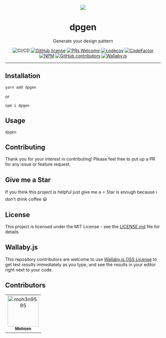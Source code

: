 <div align="center">
	<p align="center">
		<img src="./images/cover.png"/>
	</p>
	<h1 align="center">dpgen</h1>
	<p align="center">Generate your design pattern</p>

![CI/CD](https://github.com/moh3n9595/dpgen/workflows/Continuous%20Integration/badge.svg)
[![GitHub license](https://img.shields.io/badge/license-MIT-blue.svg)](https://github.com/moh3n9595/dpgen/blob/master/LICENSE)
[![PRs Welcome](https://img.shields.io/badge/PRs-welcome-orange.svg)](https://github.com/moh3n9595/dpgen/compare)
[![codecov](https://codecov.io/gh/moh3n9595/dpgen/branch/master/graph/badge.svg)](https://codecov.io/gh/moh3n9595/dpgen) [![CodeFactor](https://www.codefactor.io/repository/github/moh3n9595/dpgen/badge)](https://www.codefactor.io/repository/github/moh3n9595/dpgen)
[![NPM](https://img.shields.io/npm/v/dpgen.svg)](https://www.npmjs.com/package/dpgen)
[![GitHub contributors](https://img.shields.io/github/contributors/moh3n9595/dpgen.svg)](https://GitHub.com/moh3n9595/dpgen/contributors/)
[![Wallaby.js](https://img.shields.io/badge/wallaby.js-powered-blue.svg?style=flat&logo=github)](https://wallabyjs.com/oss/)

</div>
<hr />

## Installation
```
yarn add dpgen
```
or
```
npm i dpgen
```

## Usage

```
dpgen
```


## Contributing

Thank you for your interest in contributing! Please feel free to put up a PR for any issue or feature request.

## Give me a Star

If you think this project is helpful just give me a ⭐️ Star is enough because i don't drink coffee 😃

## License

This project is licensed under the MIT License - see the [LICENSE.md](https://github.com/moh3n9595/dpgen/blob/master/LICENSE) file for details

## Wallaby.js

This repository contributors are welcome to use
[Wallaby.js OSS License](https://wallabyjs.com/oss/) to get
test results immediately as you type, and see the results in
your editor right next to your code.

## Contributors

<!-- readme: contributors -start -->
<table>
<tr>
    <td align="center">
        <a href="https://github.com/moh3n9595">
            <img src="https://avatars.githubusercontent.com/u/20948388?v=4" width="100;" alt="moh3n9595"/>
            <br />
            <sub><b>Mohsen</b></sub>
        </a>
    </td></tr>
</table>
<!-- readme: contributors -end -->

